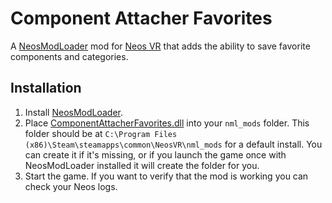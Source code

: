 ﻿Component Attacher Favorites
============================

A [NeosModLoader](https://github.com/zkxs/NeosModLoader) mod for [Neos VR](https://neos.com/) that adds the ability to save favorite components and categories.

## Installation
1. Install [NeosModLoader](https://github.com/zkxs/NeosModLoader).
1. Place [ComponentAttacherFavorites.dll](https://github.com/badhaloninja/ComponentAttacherFavorites/releases/latest/download/ComponentAttacherFavorites.dll) into your `nml_mods` folder. This folder should be at `C:\Program Files (x86)\Steam\steamapps\common\NeosVR\nml_mods` for a default install. You can create it if it's missing, or if you launch the game once with NeosModLoader installed it will create the folder for you.
1. Start the game. If you want to verify that the mod is working you can check your Neos logs.